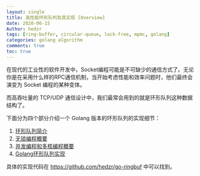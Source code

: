 ```yaml
---
layout: single
title: 高性能环形队列及其实现 [Overview]
date: 2020-06-15
Author: hedzr
tags: [ring-buffer, circular-queue, lock-free, mpmc, golang]
categories: golang algorithm
comments: true
toc: true
---
```





在现代的工业性的软件开发中，Socket编程可能是不可缺少的通信方式了。无论你是在采用什么样的RPC通信机制，当开始考虑性能和效率问题时，他们最终会演变为 Socket 编程的某种变体。

而高吞吐量的 TCP/UDP 通信设计中，我们最常会用到的就是环形队列这种数据结构了。



下面分为四个部分介绍一个 Golang 版本的环形队列的实现细节：

1. [环形队列简介](../ringbuf-01-intro/)
2. [无锁编程概要](../ringbuf-02-lock-free/)
3. [并发编程和多核编程概要](../ringbuf-03-smp/)
4. [Golang环形队列实现](../ringbuf-04-impl/)

具体的实现代码在 <https://github.com/hedzr/go-ringbuf> 中可以找到。